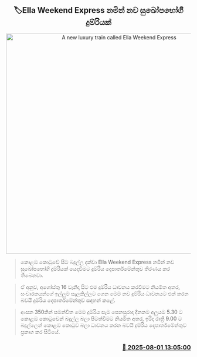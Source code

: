 <p align='center'><b><h2 align='center' title='A new luxury train called Ella Weekend Express'>🏷Ella Weekend Express නමින් නව සුඛෝපභෝගී දුම්රියක්
</h2></b></p>
<p align='center'><img src='https://helakuru.sgp1.cdn.digitaloceanspaces.com/esana/images/lib/trainjaffna.jpg' width='600' alt='A new luxury train called Ella Weekend Express'></p>

> කොළඹ කොටුවේ සිට බදුල්ල දක්වා Ella Weekend Express නමින් නව සුඛෝපභෝගී දුම්රියක් යෙදවීමට දුම්රිය දෙපාර්තමේන්තුව තීරණය කර තිබෙනවා.

> ඒ අනුව, අගෝස්තු 16 වැනිදා සිට එම දුම්රිය ධාවනය කරවීමට නියමිත අතර, සංචාරකයන්ගේ ඉල්ලුම සැලකිල්ලට ගෙන මෙම නව දුම්රිය ධාවනයට එක් කරන බවයි දුම්රිය දෙපාර්තමේන්තුව සඳහන් කළේ.

> ආසන 350කින් සමන්විත මෙම දුම්රිය සෑම සෙනසුරාදා දිනකම අලුයම 5.30 ට කොළඹ කොටුවෙන් බදුල්ල බලා පිටත්වීමට නියමිත අතර, ඉරිදා රාත්‍රී 9.00 ට බදුල්ලෙන් කොළඹ කොටුව බලා ධාවනය කරන බවයි දුම්රිය දෙපාර්තමේන්තුව ප්‍රකාශ කර සිටියේ.



<h3 align='right'><a href='https://www.helakuru.lk/esana/p/112356/'>📅 2025-08-01 13:05:00</a></h3>
